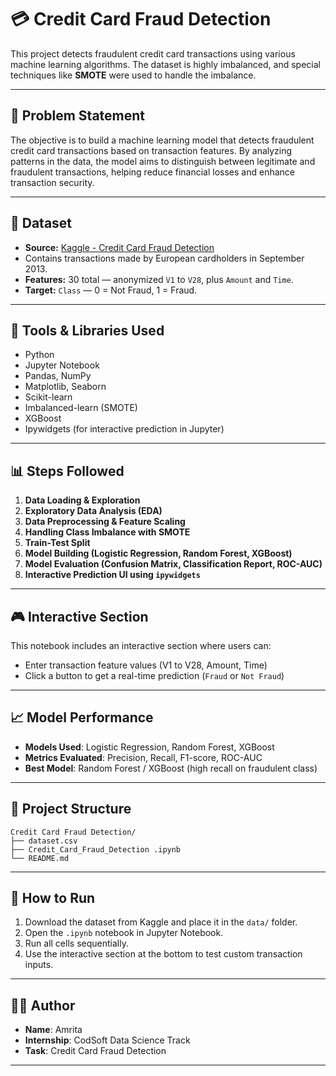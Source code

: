 # 💳 Credit Card Fraud Detection

This project detects fraudulent credit card transactions using various machine learning algorithms. The dataset is highly imbalanced, and special techniques like **SMOTE** were used to handle the imbalance.

---

## 📌 Problem Statement

The objective is to build a machine learning model that detects fraudulent credit card transactions based on transaction features. By analyzing patterns in the data, the model aims to distinguish between legitimate and fraudulent transactions, helping reduce financial losses and enhance transaction security.

---

## 📂 Dataset

- **Source:** [Kaggle - Credit Card Fraud Detection](https://www.kaggle.com/datasets/mlg-ulb/creditcardfraud)
- Contains transactions made by European cardholders in September 2013.
- **Features:** 30 total — anonymized `V1` to `V28`, plus `Amount` and `Time`.
- **Target:** `Class` — 0 = Not Fraud, 1 = Fraud.

---

## 🔧 Tools & Libraries Used

- Python
- Jupyter Notebook
- Pandas, NumPy
- Matplotlib, Seaborn
- Scikit-learn
- Imbalanced-learn (SMOTE)
- XGBoost
- Ipywidgets (for interactive prediction in Jupyter)

---

## 📊 Steps Followed

1. **Data Loading & Exploration**
2. **Exploratory Data Analysis (EDA)**
3. **Data Preprocessing & Feature Scaling**
4. **Handling Class Imbalance with SMOTE**
5. **Train-Test Split**
6. **Model Building (Logistic Regression, Random Forest, XGBoost)**
7. **Model Evaluation (Confusion Matrix, Classification Report, ROC-AUC)**
8. **Interactive Prediction UI using `ipywidgets`**

---

## 🎮 Interactive Section

This notebook includes an interactive section where users can:
- Enter transaction feature values (V1 to V28, Amount, Time)
- Click a button to get a real-time prediction (`Fraud` or `Not Fraud`)

---

## 📈 Model Performance

- **Models Used**: Logistic Regression, Random Forest, XGBoost
- **Metrics Evaluated**: Precision, Recall, F1-score, ROC-AUC
- **Best Model**: Random Forest / XGBoost (high recall on fraudulent class)

---

## 📂 Project Structure

```
Credit Card Fraud Detection/
├── dataset.csv
├── Credit_Card_Fraud_Detection .ipynb
└── README.md
```

---

## 📌 How to Run

1. Download the dataset from Kaggle and place it in the `data/` folder.
2. Open the `.ipynb` notebook in Jupyter Notebook.
3. Run all cells sequentially.
4. Use the interactive section at the bottom to test custom transaction inputs.

---

## 🙋‍♀️ Author

- **Name**: Amrita  
- **Internship**: CodSoft Data Science Track  
- **Task**: Credit Card Fraud Detection

---
